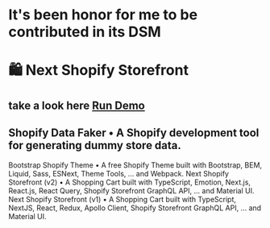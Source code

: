
 # It's been honor for me to be contributed in its DSM  
 # 🛍 Next Shopify Storefront

## take a look here [Run Demo](https://next-shopify-storefront.vercel.app/products)


## Shopify Data Faker • A Shopify development tool for generating dummy store data.
Bootstrap Shopify Theme • A free Shopify Theme built with Bootstrap, BEM, Liquid, Sass, ESNext, Theme Tools, ... and Webpack.
Next Shopify Storefront (v2) • A Shopping Cart built with TypeScript, Emotion, Next.js, React.js, React Query, Shopify Storefront GraphQL API, ... and Material UI.
Next Shopify Storefront (v1) • A Shopping Cart built with TypeScript, NextJS, React, Redux, Apollo Client, Shopify Storefront GraphQL API, ... and Material UI.

